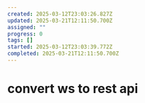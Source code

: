 ```yaml
---
created: 2025-03-12T23:03:26.827Z
updated: 2025-03-21T12:11:50.700Z
assigned: ""
progress: 0
tags: []
started: 2025-03-12T23:03:39.772Z
completed: 2025-03-21T12:11:50.700Z
---
```


# convert ws to rest api
